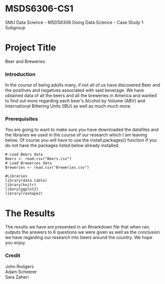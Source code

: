 # MSDS6306-CS1
SMU Data Science - MSDS6306 Doing Data Science - Case Study 1 Subgroup

# Project Title
Beer and Breweries

### Introduction
In the course of being adults many, if not all of us have discovered Beer and the positives and negatives associated with said beverage.
We have obtained data of all the beers and all the breweries in America and wanted to find out more regarding each beer's Alcohol by 
Volume (ABV) and International Bittering Units (IBU) as well as much much more.

### Prerequisites
You are going to want to make sure you have downloaded the datafiles and the libraries we used in the course of our research which I am leaving below.  Of course you will have to use the install.packages() function if you do not have the packages listed below already installed.
```
# Load Beers data
Beers <- read.csv("Beers.csv")
# Load Breweries data
Breweries <- read.csv("Breweries.csv")
```
```
#Libraries
library(data.table)
library(knitr)
libary(ggplot2)
library(reshape2)
```

# The Results
The results we have are presented in an Rmarkdown file that when ran, outputs the answers to 6 questions we were given as well as 
the conclusion we have regarding our research into beers around the country.  We hope you enjoy.


### Credit
John Rodgers  
Adam Scheerer  
Sara Zaheri  
